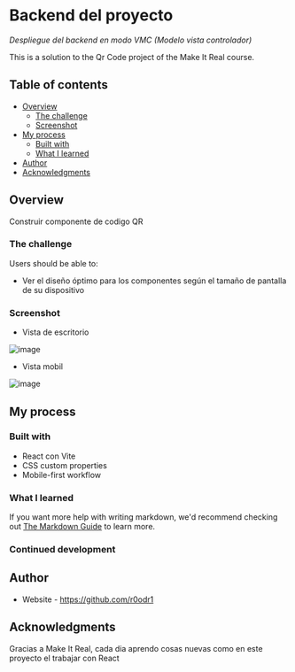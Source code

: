 # Backend del proyecto

_Despliegue del backend en modo VMC (Modelo vista controlador)_

This is a solution to the Qr Code project of the Make It Real course.

## Table of contents

- [Overview](#overview)
  - [The challenge](#the-challenge)
  - [Screenshot](#screenshot)
- [My process](#my-process)
  - [Built with](#built-with)
  - [What I learned](#what-i-learned)
- [Author](#author)
- [Acknowledgments](#acknowledgments)


## Overview

Construir componente de codigo QR

### The challenge

Users should be able to:

- Ver el diseño óptimo para los componentes según el tamaño de pantalla de su dispositivo

### Screenshot
- Vista de escritorio

![image](https://github.com/r0odr1/QR-code-component/assets/126527883/24fdff9f-1fff-4ef5-a5b8-f223902433e6)

- Vista mobil

![image](https://github.com/r0odr1/QR-code-component/assets/126527883/ac7f2ff7-c5fd-472d-975b-4ae2de127c6d)

## My process

### Built with

- React con Vite
- CSS custom properties
- Mobile-first workflow

### What I learned


If you want more help with writing markdown, we'd recommend checking out [The Markdown Guide](https://www.markdownguide.org/) to learn more.

### Continued development

## Author

- Website - https://github.com/r0odr1

## Acknowledgments

Gracias a Make It Real, cada dia aprendo cosas nuevas como en este proyecto el trabajar con React
